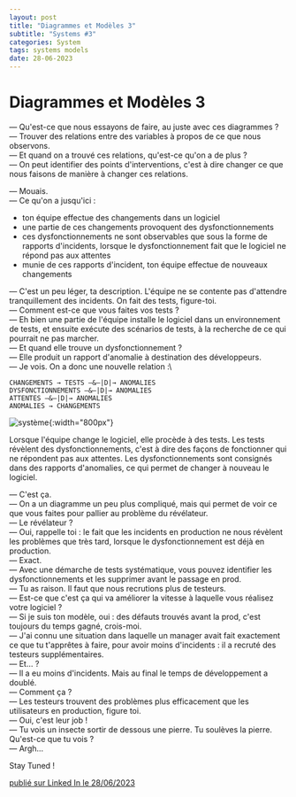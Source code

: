 ```yaml
---
layout: post
title: "Diagrammes et Modèles 3"
subtitle: "Systems #3"
categories: System
tags: systems models
date: 28-06-2023
---
```

# Diagrammes et Modèles 3

— Qu'est-ce que nous essayons de faire, au juste avec ces diagrammes ?\
— Trouver des relations entre des variables à propos de ce que nous observons.\
— Et quand on a trouvé ces relations, qu'est-ce qu'on a de plus ?\
— On peut identifier des points d'interventions, c'est à dire changer ce que nous faisons de manière à changer ces relations.
<!--more-->

— Mouais.\
— Ce qu'on a jusqu'ici :

- ton équipe effectue des changements dans un logiciel
- une partie de ces changements provoquent des dysfonctionnements
- ces dysfonctionnements ne sont observables que sous la forme de rapports d'incidents, lorsque le dysfonctionnement fait que le logiciel ne répond pas aux attentes
- munie de ces rapports d'incident, ton équipe effectue de nouveaux changements

— C'est un peu léger, ta description. L'équipe ne se contente pas d'attendre tranquillement des incidents. On fait des tests, figure-toi.\
— Comment est-ce que vous faites vos tests ?\
— Eh bien une partie de l'équipe installe le logiciel dans un environnement de tests, et ensuite exécute des scénarios de tests, à la recherche de ce qui pourrait ne pas marcher.\
— Et quand elle trouve un dysfonctionnement ?\
— Elle produit un rapport d'anomalie à destination des développeurs.\
— Je vois. On a donc une nouvelle relation :\

``` CHANGEMENTS → TESTS —&—|D|→ ANOMALIES ```\
``` DYSFONCTIONNEMENTS —&—|D|→ ANOMALIES ```\
``` ATTENTES —&—|D|→ ANOMALIES ```\
``` ANOMALIES → CHANGEMENTS ```

![système](/images/changements-tests-dysfonctionnements-attentes-anomalies-incidents.jpg){:width="800px"}

Lorsque l'équipe change le logiciel, elle procède à des tests. Les tests révèlent des dysfonctionnements, c'est à dire des façons de fonctionner qui ne répondent pas aux attentes. Les dysfonctionnements sont consignés dans des rapports d'anomalies, ce qui permet de changer à nouveau le logiciel.

— C'est ça.\
— On a un diagramme un peu plus compliqué, mais qui permet de voir ce que vous faites pour pallier au problème du révélateur.\
— Le révélateur ?\
— Oui, rappelle toi : le fait que les incidents en production ne nous révèlent les problèmes que très tard, lorsque le dysfonctionnement est déjà en production.\
— Exact.\
— Avec une démarche de tests systématique, vous pouvez identifier les dysfonctionnements et les supprimer avant le passage en prod.\
— Tu as raison. Il faut que nous recrutions plus de testeurs.\
— Est-ce que c'est ça qui va améliorer la vitesse à laquelle vous réalisez votre logiciel ?\
— Si je suis ton modèle, oui : des défauts trouvés avant la prod, c'est toujours du temps gagné, crois-moi.\
— J'ai connu une situation dans laquelle un manager avait fait exactement ce que tu t'apprêtes à faire, pour avoir moins d'incidents : il a recruté des testeurs supplémentaires.\
— Et… ?\
— Il a eu moins d'incidents. Mais au final le temps de développement a doublé.\
— Comment ça ?\
— Les testeurs trouvent des problèmes plus efficacement que les utilisateurs en production, figure toi.\
— Oui, c'est leur job !\
— Tu vois un insecte sortir de dessous une pierre. Tu soulèves la pierre. Qu'est-ce que tu vois ?\
— Argh…

Stay Tuned !

[publié sur Linked In le 28/06/2023](https://www.linkedin.com/posts/christophe-thibaut-35b4657_quest-ce-que-nous-essayons-de-faire-au-activity-7079696409087631360-7Wmi?utm_source=share&utm_medium=member_desktop)
